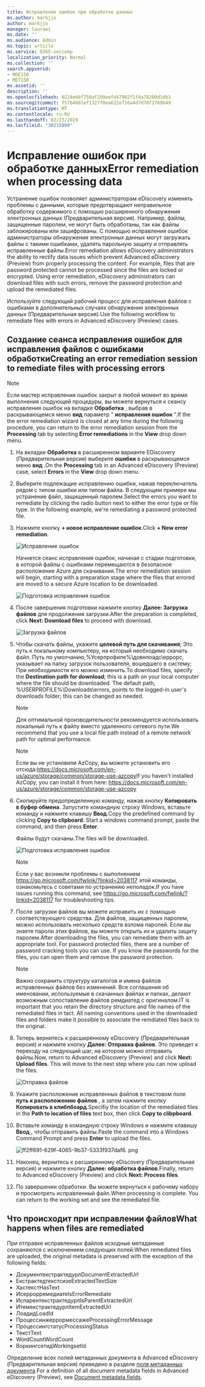 ```yaml
---
title: Исправление ошибок при обработке данных
ms.author: markjjo
author: markjjo
manager: laurawi
ms.date: ''
ms.audience: Admin
ms.topic: article
ms.service: O365-seccomp
localization_priority: Normal
ms.collection: ''
search.appverid:
- MOE150
- MET150
ms.assetid: ''
description: ''
ms.openlocfilehash: 0224e6bf750af209eefd47902f1f4a78200d1db1
ms.sourcegitcommit: f57b4001ef1327f0ea622e716a4d7d78f1769b49
ms.translationtype: MT
ms.contentlocale: ru-RU
ms.lasthandoff: 02/23/2019
ms.locfileid: "30215999"
---
```

# <a name="error-remediation-when-processing-data"></a><span data-ttu-id="57bc7-102">Исправление ошибок при обработке данных</span><span class="sxs-lookup"><span data-stu-id="57bc7-102">Error remediation when processing data</span></span>

<span data-ttu-id="57bc7-p101">Устранение ошибок позволяет администраторам eDiscovery изменять проблемы с данными, которые предотвращают неправильное обработку содержимого с помощью расширенного обнаружения электронных данных (Предварительная версия). Например, файлы, защищенные паролем, не могут быть обработаны, так как файлы заблокированы или зашифрованы. С помощью исправления ошибок администраторы обнаружения электронных данных могут загружать файлы с такими ошибками, удалять парольную защиту и отправлять исправленные файлы.</span><span class="sxs-lookup"><span data-stu-id="57bc7-p101">Error remediation allows eDiscovery administrators the ability to rectify data issues which prevent Advanced eDiscovery (Preview) from properly processing the content. For example, files that are password protected cannot be processed since the files are locked or encrypted. Using error remediation, eDiscovery administrators can download files with such errors, remove the password protection and upload the remediated files.</span></span>

<span data-ttu-id="57bc7-106">Используйте следующий рабочий процесс для исправления файлов с ошибками в дополнительных случаях обнаружения электронных данных (Предварительная версия).</span><span class="sxs-lookup"><span data-stu-id="57bc7-106">Use the following workflow to remediate files with errors in Advanced eDiscovery (Preview) cases.</span></span>

## <a name="creating-an-error-remediation-session-to-remediate-files-with-processing-errors"></a><span data-ttu-id="57bc7-107">Создание сеанса исправления ошибок для исправления файлов с ошибками обработки</span><span class="sxs-lookup"><span data-stu-id="57bc7-107">Creating an error remediation session to remediate files with processing errors</span></span>

>[!NOTE]
><span data-ttu-id="57bc7-108">Если мастер исправления ошибок закрыт в любой момент во время выполнения следующей процедуры, вы можете вернуться к сеансу исправления ошибок на вкладке **Обработка** , выбрав в раскрывающемся меню **вид** параметр " **исправления ошибок** ".</span><span class="sxs-lookup"><span data-stu-id="57bc7-108">If the the error remediation wizard is closed at any time during the following procedure, you can return to the error remediation session from the **Processing** tab by selecting **Error remediations** in the **View** drop down menu.</span></span>

1. <span data-ttu-id="57bc7-109">На вкладке **Обработка** в расширенном варианте EDiscovery (Предварительная версия) выберите **ошибки** в раскрывающемся меню **вид** .</span><span class="sxs-lookup"><span data-stu-id="57bc7-109">On the **Processing** tab in an Advanced eDiscovery (Preview) case, select **Errors** in the **View** drop down menu.</span></span>

2. <span data-ttu-id="57bc7-p102">Выберите подлежащие исправлению ошибки, нажав переключатель рядом с типом ошибки или типом файла.  В следующем примере мы устранение файл, защищенный паролем.</span><span class="sxs-lookup"><span data-stu-id="57bc7-p102">Select the errors you want to remediate by clicking the radio button next to either the error type or file type.  In the following example, we're remediating a password protected file.</span></span>

3. <span data-ttu-id="57bc7-112">Нажмите кнопку **+ новое исправление ошибок**.</span><span class="sxs-lookup"><span data-stu-id="57bc7-112">Click **+ New error remediation**.</span></span>

    ![Исправление ошибок](../media/8c2faf1a-834b-44fc-b418-6a18aed8b81a.png)

    <span data-ttu-id="57bc7-114">Начнется сеанс исправления ошибок, начиная с стадии подготовки, в которой файлы с ошибками перемещаются в безопасное расположение Azure для скачивания.</span><span class="sxs-lookup"><span data-stu-id="57bc7-114">The error remediation session will begin, starting with a preparation stage where the files that errored are moved to a secure Azure location to be downloaded.</span></span>

    ![Подготовка исправления ошибок](../media/390572ec-7012-47c4-a6b6-4cbb5649e8a8.png)

4. <span data-ttu-id="57bc7-116">После завершения подготовки нажмите кнопку **Далее: Загрузка файлов** для продолжения загрузки.</span><span class="sxs-lookup"><span data-stu-id="57bc7-116">After the preparation is completed, click **Next: Download files** to proceed with download.</span></span>

    ![Загрузка файлов](../media/6ac04b09-8e13-414a-9e24-7c75ba586363.png)

5. <span data-ttu-id="57bc7-p103">Чтобы скачать файлы, укажите **целевой путь для скачивания**; Это путь к локальному компьютеру, на который необходимо скачать файл.  Путь по умолчанию,%Усерпрофиле%\довнлоадс\еррорс, указывает на папку загрузок пользователя, вошедшего в систему; При необходимости его можно изменить.</span><span class="sxs-lookup"><span data-stu-id="57bc7-p103">To download files, specify the **Destination path for download**; this is a path on your local computer where the file should be downloaded.  The default path, %USERPROFILE%\Downloads\errors, points to the logged-in user's downloads folder; this can be changed as needed.</span></span>

    >[!NOTE]
    ><span data-ttu-id="57bc7-120">Для оптимальной производительности рекомендуется использовать локальный путь к файлу вместо удаленного сетевого пути.</span><span class="sxs-lookup"><span data-stu-id="57bc7-120">We recommend that you use a local file path instead of a remote network path for optimal performance.</span></span>

    > [!NOTE]
    > <span data-ttu-id="57bc7-121">Если вы не установили AzCopy, вы можете установить его отсюда:https://docs.microsoft.com/en-us/azure/storage/common/storage-use-azcopy</span><span class="sxs-lookup"><span data-stu-id="57bc7-121">If you haven't installed AzCopy, you can install it from here: https://docs.microsoft.com/en-us/azure/storage/common/storage-use-azcopy</span></span>

6. <span data-ttu-id="57bc7-p104">Скопируйте предопределенную команду, нажав кнопку **Копировать в буфер обмена**. Запустите командную строку Windows, вставьте команду и нажмите клавишу **Ввод**.</span><span class="sxs-lookup"><span data-stu-id="57bc7-p104">Copy the predefined command by clicking **Copy to clipboard**. Start a windows command prompt, paste the command, and then press **Enter**.</span></span>  

    <span data-ttu-id="57bc7-124">Файлы будут скачаны.</span><span class="sxs-lookup"><span data-stu-id="57bc7-124">The files will be downloaded.</span></span>

    ![Подготовка исправления ошибок](../media/f364ab4d-31c5-4375-b69f-650f694a2f69.png)

     > [!NOTE]
     > <span data-ttu-id="57bc7-126">Если у вас возникли проблемы с выполнением https://go.microsoft.com/fwlink/?linkid=2038117 этой команды, ознакомьтесь с советами по устранению неполадок.</span><span class="sxs-lookup"><span data-stu-id="57bc7-126">If you have issues running this command, see https://go.microsoft.com/fwlink/?linkid=2038117 for troubleshooting tips.</span></span>

7. <span data-ttu-id="57bc7-p105">После загрузки файлов вы можете исправить их с помощью соответствующего средства. Для файлов, защищенных паролем, можно использовать несколько средств взлома паролей. Если вы знаете пароли этих файлов, вы можете открыть их и удалить защиту паролем.</span><span class="sxs-lookup"><span data-stu-id="57bc7-p105">After downloading the files, you can remediate them with an appropriate tool. For password protected files, there are a number of password cracking tools you can use. If you know the passwords for the files, you can open them and remove the password protection.</span></span>
    > [!NOTE]
    > <span data-ttu-id="57bc7-p106">Важно сохранить структуру каталогов и имена файлов исправленных файлов без изменений.  Все соглашения об именовании, используемые в скачанных файлах и папках, делают возможным сопоставление файлов ремдиатед с оригиналом.</span><span class="sxs-lookup"><span data-stu-id="57bc7-p106">IT is important that you retain the directory structure and file names of the remediated files in tact.  All naming conventions used in the downloaded files and folders make it possible to associate the remdiated files back to the original.</span></span>

8. <span data-ttu-id="57bc7-p107">Теперь вернитесь к расширенному eDiscovery (Предварительная версия) и нажмите кнопку **Далее: Отправка файлов**.  Это приведет к переходу на следующий шаг, на котором можно отправить файлы.</span><span class="sxs-lookup"><span data-stu-id="57bc7-p107">Now, return to Advanced eDiscovery (Preview) and click **Next: Upload files**.  This will move to the next step where you can now upload the files.</span></span>

    ![Отправка файлов](../media/af3d8617-1bab-4ecd-8de0-22e53acba240.png)

9. <span data-ttu-id="57bc7-135">Укажите расположение исправленных файлов в текстовом поле **путь к расположению файлов** , а затем нажмите кнопку **Копировать в клибпбоард**.</span><span class="sxs-lookup"><span data-stu-id="57bc7-135">Specifiy the location of the remediated files in the **Path to location of files** text box, then click **Copy to clibpboard**.</span></span>

10. <span data-ttu-id="57bc7-136">Вставьте команду в командную строку Windows и нажмите клавишу **Ввод** , чтобы отправить файлы.</span><span class="sxs-lookup"><span data-stu-id="57bc7-136">Paste the command into a Windows Command Prompt and press **Enter** to upload the files.</span></span>

    ![ff2ff691-629f-4065-9b37-5333f937daf6. png](../media/ff2ff691-629f-4065-9b37-5333f937daf6.png)

11. <span data-ttu-id="57bc7-138">Наконец, вернитесь к расширенному eDiscovery (Предварительная версия) и нажмите кнопку **Далее: обработка файлов**.</span><span class="sxs-lookup"><span data-stu-id="57bc7-138">Finally, return to Advanced eDiscovery (Preview) and click **Next: Process files**.</span></span>

12. <span data-ttu-id="57bc7-p108">По завершении обработки.  Вы можете вернуться к рабочему набору и просмотреть исправленный файл.</span><span class="sxs-lookup"><span data-stu-id="57bc7-p108">When processing is complete.  You can return to the working set and see the remediated file.</span></span>

## <a name="what-happens-when-files-are-remediated"></a><span data-ttu-id="57bc7-141">Что происходит при исправлении файлов</span><span class="sxs-lookup"><span data-stu-id="57bc7-141">What happens when files are remediated</span></span>

<span data-ttu-id="57bc7-142">При отправке исправленных файлов исходные метаданные сохраняются с исключением следующих полей:</span><span class="sxs-lookup"><span data-stu-id="57bc7-142">When remediated files are uploaded, the original metadata is preserved with the exception of the following fields:</span></span> 

- <span data-ttu-id="57bc7-143">Документекстрактедурл</span><span class="sxs-lookup"><span data-stu-id="57bc7-143">DocumentExtractedUrl</span></span>
- <span data-ttu-id="57bc7-144">Екстрактедтекстсизе</span><span class="sxs-lookup"><span data-stu-id="57bc7-144">ExtractedTextSize</span></span>
- <span data-ttu-id="57bc7-145">Хастекст</span><span class="sxs-lookup"><span data-stu-id="57bc7-145">HasText</span></span>
- <span data-ttu-id="57bc7-146">Исеррорремедиате</span><span class="sxs-lookup"><span data-stu-id="57bc7-146">IsErrorRemediate</span></span>
- <span data-ttu-id="57bc7-147">Испарентекстрактедурл</span><span class="sxs-lookup"><span data-stu-id="57bc7-147">IsParentExtractedUrl</span></span>
- <span data-ttu-id="57bc7-148">Итемекстрактедурл</span><span class="sxs-lookup"><span data-stu-id="57bc7-148">ItemExtractedUrl</span></span>
- <span data-ttu-id="57bc7-149">Лоадид</span><span class="sxs-lookup"><span data-stu-id="57bc7-149">LoadId</span></span>
- <span data-ttu-id="57bc7-150">Процессинжеррормессаже</span><span class="sxs-lookup"><span data-stu-id="57bc7-150">ProcessingErrorMessage</span></span>
- <span data-ttu-id="57bc7-151">Процессингстатус</span><span class="sxs-lookup"><span data-stu-id="57bc7-151">ProcessingStatus</span></span>
- <span data-ttu-id="57bc7-152">Текст</span><span class="sxs-lookup"><span data-stu-id="57bc7-152">Text</span></span>
- <span data-ttu-id="57bc7-153">WordCount</span><span class="sxs-lookup"><span data-stu-id="57bc7-153">WordCount</span></span>
- <span data-ttu-id="57bc7-154">Воркингсетид</span><span class="sxs-lookup"><span data-stu-id="57bc7-154">WorkingsetId</span></span>

<span data-ttu-id="57bc7-155">Определение всех полей метаданных документа в Advanced eDiscovery (Предварительная версия) приведено в разделе [поля метаданных документа](document-metadata-fields.md).</span><span class="sxs-lookup"><span data-stu-id="57bc7-155">For a definition of all document metadata fields in Advanced eDiscovery (Preview), see [Document metadata fields](document-metadata-fields.md).</span></span>
